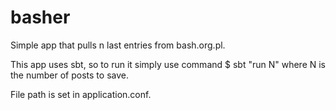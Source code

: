 # basher
Simple app that pulls n last entries from bash.org.pl.

This app uses sbt, so to run it simply use command $ sbt "run N" where N is the number of posts to save.

File path is set in application.conf.
